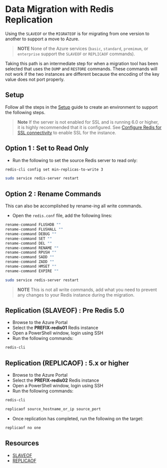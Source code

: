 # Data Migration with Redis Replication

Using the `SLAVEOF` or the `MIGRATEOF` is for migrating from one version to another to support a move to Azure. 

> **NOTE** None of the Azure services (`basic`, `standard`, `premimum`, or `enterprise` support the `SLAVEOF` or `REPLICAOF` commands).  

Taking this path is an intermediate step for when a migration tool has been selected that uses the `DUMP` and `RESTORE` commands.  These commands will not work if the two instances are different because the encoding of the key value does not port properly.

## Setup

Follow all the steps in the [Setup](./../05_Appendix/00_Setup.md) guide to create an environment to support the following steps.

> **Note** If the server is not enabled for SSL and is running 6.0 or higher, it is highly recommended that it is configured.  See [Configure Redis for SSL connectivity](../05_Appendix/04_ConfigureRedisSSL.md) to enable SSL for the instance.

## Option 1 : Set to Read Only

- Run the following to set the source Redis server to read only:

```bash
redis-cli config set min-replicas-to-write 3

sudo service redis-server restart
```

## Option 2 : Rename Commands

This can also be accomplished by rename-ing all write commands.

- Open the `redis.conf` file, add the following lines:

```bash
rename-command FLUSHDB ""
rename-command FLUSHALL ""
rename-command DEBUG ""
rename-command SET ""
rename-command DEL ""
rename-command RENAME ""
rename-command RPUSH ""
rename-command SADD ""
rename-command ZADD ""
rename-command HMSET ""
rename-command EXPIRE ""

sudo service redis-server restart
```

> **NOTE** This is not all write commands, add what you need to prevent any changes to your Redis instance during the migration.

## Replication (SLAVEOF) : Pre Redis 5.0

- Browse to the Azure Portal
- Select the **PREFIX-redis01** Redis instance
- Open a PowerShell window, login using SSH
- Run the following commands:

```bash
redis-cli
```

## Replication (REPLICAOF) : 5.x or higher

- Browse to the Azure Portal
- Select the **PREFIX-redis02** Redis instance
- Open a PowerShell window, login using SSH
- Run the following commands:

```bash
redis-cli

replicaof source_hostname_or_ip source_port
```

- Once replication has completed, run the following on the target:

```bash
replicaof no one
```

## Resources

- [SLAVEOF](https://redis.io/commands/SLAVEOF)
- [REPLICAOF](https://redis.io/commands/REPLICAOF)